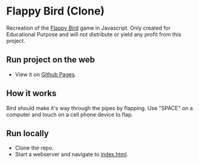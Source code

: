 # Flappy Bird (Clone)

Recreation of the [Flappy Bird](https://en.wikipedia.org/wiki/Flappy_Bird) game in Javascript. Only created for Educational Purpose and will not distribute or yield any profit from this project.

## Run project on the web
* View it on [Github Pages](https://satishkhanal76.github.io/FlappyBird/).

## How it works
Bird should make it's way through the pipes by flapping.
Use "SPACE" on a computer and touch on a cell phone device to flap.


## Run locally
* Clone the repo.
* Start a webserver and navigate to [index.html](/index.html).
